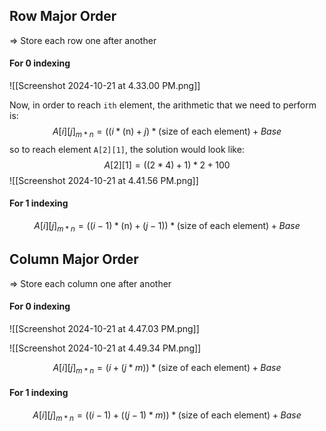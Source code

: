 ## Row Major Order
=> Store each row one after another

#### For 0 indexing

![[Screenshot 2024-10-21 at 4.33.00 PM.png]]

Now, in order to reach `ith` element, the arithmetic that we need to perform is:
$$A[i][j]_{m*n}=((i*(\text{n}) + j)*\text{(size of each element)} + Base$$
so to reach element `A[2][1]`, the solution would look like:
$$A[2][1]=((2*4)+1)*2+100$$
![[Screenshot 2024-10-21 at 4.41.56 PM.png]]

#### For 1 indexing
$$A[i][j]_{m*n}=((i-1)*(\text{n}) + (j-1))*\text{(size of each element)} + Base$$

## Column Major Order
=> Store each column one after another

#### For 0 indexing

![[Screenshot 2024-10-21 at 4.47.03 PM.png]]

![[Screenshot 2024-10-21 at 4.49.34 PM.png]]

$$A[i][j]_{m*n}=(i + (j*m))*\text{(size of each element)} + Base$$

#### For 1 indexing
$$A[i][j]_{m*n}=((i-1) + ((j-1)*m))*\text{(size of each element)} + Base$$
